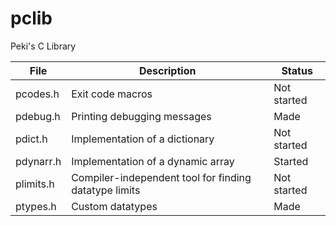 # pclib
Peki's C Library

| File | Description | Status |
| - | - | - |
| pcodes.h | Exit code macros | Not started |
| pdebug.h | Printing debugging messages | Made |
| pdict.h | Implementation of a dictionary | Not started |
| pdynarr.h | Implementation of a dynamic array | Started |
| plimits.h | Compiler-independent tool for finding datatype limits | Not started |
| ptypes.h | Custom datatypes | Made |
